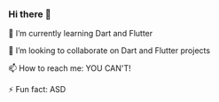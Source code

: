 ### Hi there 👋

<p>🌱 I’m currently learning Dart and Flutter </p>
<p>👯 I’m looking to collaborate on Dart and Flutter projects </p>
<p>📫 How to reach me: YOU CAN'T!</p>
<p>⚡ Fun fact: ASD</p>
